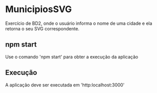 # MunicipiosSVG
Exercício de BD2, onde o usuário informa o nome de uma cidade e ela retorna o seu SVG correspondente. 

##  npm start 
Use o comando  'npm start' para obter a  execução da aplicação

## Execução
A aplicação deve ser executada em 'http:localhost:3000'
